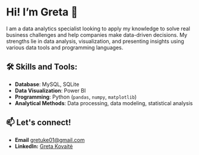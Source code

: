 # Hi! I’m Greta 👋

I am a data analytics specialist looking to apply my knowledge to solve real business challenges and help companies make data-driven decisions. My strengths lie in data analysis, visualization, and presenting insights using various data tools and programming languages.

## 🛠️ Skills and Tools:
- **Database**: MySQL, SQLite
- **Data Visualization**: Power BI
- **Programming**: Python (`pandas`, `numpy`, `matplotlib`)
- **Analytical Methods**: Data processing, data modeling, statistical analysis

## 📫 Let's connect!
- **Email** [gretuke01@gmail.com](mailto:gretuke01@gmail.com)
- **LinkedIn:** [Greta Kovaitė](https://www.linkedin.com/in/greta-kovait%C4%97-255534247/)
